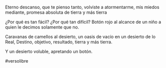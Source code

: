Eterno descanso, que te pienso tanto,
volviste a atormentarme, mis miedos mediante,
promesa absoluta de tierra y más tierra 

¿Por qué es tan fácil? ¿Por qué tan difícil?
Botón rojo al alcance de un niño
a quien le decimos solamente que no.

Caravanas de camellos al desierto,
un oasis de vacío en un desierto de lo Real,
Destino, objetivo, resultado, tierra y más tierra.

Y un desierto voluble, apretando un botón.

#versolibre